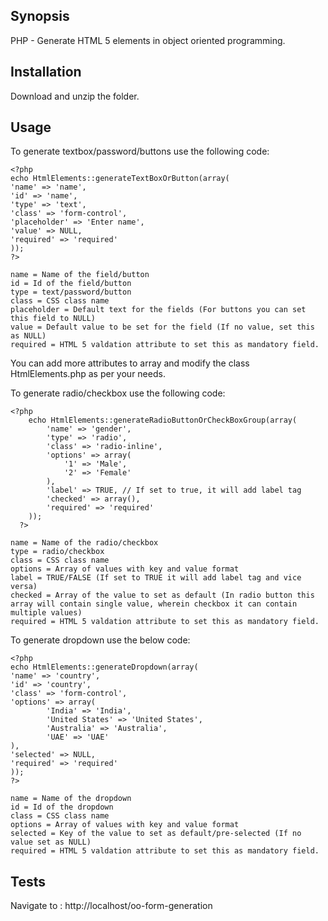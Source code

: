 ## Synopsis
PHP - Generate HTML 5 elements in object oriented programming.

## Installation
Download and unzip the folder.

## Usage
To generate textbox/password/buttons use the following code:

    <?php
    echo HtmlElements::generateTextBoxOrButton(array(
    'name' => 'name',
    'id' => 'name',
    'type' => 'text',
    'class' => 'form-control',
    'placeholder' => 'Enter name',
    'value' => NULL,
    'required' => 'required'        
    ));
    ?>

    name = Name of the field/button
    id = Id of the field/button
    type = text/password/button
    class = CSS class name
    placeholder = Default text for the fields (For buttons you can set this field to NULL)
    value = Default value to be set for the field (If no value, set this as NULL)
    required = HTML 5 valdation attribute to set this as mandatory field.

You can add more attributes to array and modify the class HtmlElements.php as per your needs.

To generate radio/checkbox use the following code:

    <?php
        echo HtmlElements::generateRadioButtonOrCheckBoxGroup(array(
            'name' => 'gender',
            'type' => 'radio',
            'class' => 'radio-inline',
            'options' => array(
                '1' => 'Male',
                '2' => 'Female'
            ),
            'label' => TRUE, // If set to true, it will add label tag 
            'checked' => array(),
            'required' => 'required'
        ));
      ?>

    name = Name of the radio/checkbox
    type = radio/checkbox
    class = CSS class name
    options = Array of values with key and value format
    label = TRUE/FALSE (If set to TRUE it will add label tag and vice versa)
    checked = Array of the value to set as default (In radio button this array will contain single value, wherein checkbox it can contain multiple values)
    required = HTML 5 valdation attribute to set this as mandatory field.
    
To generate dropdown use the below code:

    <?php
    echo HtmlElements::generateDropdown(array(
    'name' => 'country',
    'id' => 'country',
    'class' => 'form-control',
    'options' => array(
            'India' => 'India',
            'United States' => 'United States',
            'Australia' => 'Australia',
            'UAE' => 'UAE'
    ),
    'selected' => NULL,
    'required' => 'required'    
    ));
    ?>
    
    name = Name of the dropdown
    id = Id of the dropdown
    class = CSS class name
    options = Array of values with key and value format
    selected = Key of the value to set as default/pre-selected (If no value set as NULL)
    required = HTML 5 valdation attribute to set this as mandatory field.

## Tests
Navigate to : http://localhost/oo-form-generation


